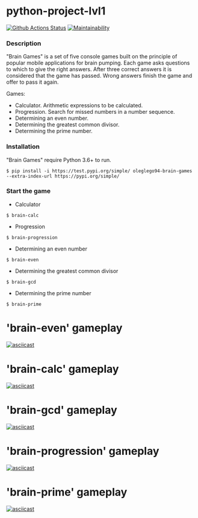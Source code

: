 # python-project-lvl1
[![Github Actions Status](https://github.com/oleglego94/python-project-lvl1/workflows/Python%20CI/badge.svg)](https://github.com/oleglego94/python-project-lvl1/actions)
[![Maintainability](https://api.codeclimate.com/v1/badges/3484037c18398fc39afc/maintainability)](https://codeclimate.com/github/oleglego94/python-project-lvl1/maintainability)
### Description
"Brain Games" is a set of five console games built on the principle of popular mobile applications for brain pumping. Each game asks questions to which to give the right answers. After three correct answers it is considered that the game has passed. Wrong answers finish the game and offer to pass it again. 

Games:
- Calculator. Arithmetic expressions to be calculated.
- Progression. Search for missed numbers in a number sequence.
- Determining an even number.
- Determining the greatest common divisor.
- Determining the prime number.
### Installation
"Brain Games" require Python 3.6+ to run.
```
$ pip install -i https://test.pypi.org/simple/ oleglego94-brain-games --extra-index-url https://pypi.org/simple/
```
### Start the game
- Calculator
```
$ brain-calc
```
- Progression
```
$ brain-progression
```
- Determining an even number
```
$ brain-even
```
- Determining the greatest common divisor
```
$ brain-gcd
```
- Determining the prime number
```
$ brain-prime
```
# 'brain-even' gameplay
[![asciicast](https://asciinema.org/a/BzQ8aqnLfVgLKlqkk4W6CU3y3.svg)](https://asciinema.org/a/BzQ8aqnLfVgLKlqkk4W6CU3y3)
# 'brain-calc' gameplay
[![asciicast](https://asciinema.org/a/O8vX2kmdkzdRqaXiHXsTYO13f.svg)](https://asciinema.org/a/O8vX2kmdkzdRqaXiHXsTYO13f)
# 'brain-gcd' gameplay
[![asciicast](https://asciinema.org/a/6vBWMRq3Svr8IaHtiqtw7U4cm.svg)](https://asciinema.org/a/6vBWMRq3Svr8IaHtiqtw7U4cm)
# 'brain-progression' gameplay
[![asciicast](https://asciinema.org/a/m8hkE1WGuxjuhkm2eKM9PjZxU.svg)](https://asciinema.org/a/m8hkE1WGuxjuhkm2eKM9PjZxU)
# 'brain-prime' gameplay
[![asciicast](https://asciinema.org/a/ty9XZHickTh7c2fC1qbn6J3j6.svg)](https://asciinema.org/a/ty9XZHickTh7c2fC1qbn6J3j6)
